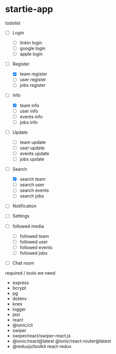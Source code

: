 # startie-app

todolist

- [ ] Login

  - [ ] linkin login
  - [ ] google login
  - [ ] apple login

- [ ] Register

  - [x] team register
  - [ ] user register
  - [ ] jobs register

- [ ] Info

  - [x] team info
  - [ ] user info
  - [ ] events info
  - [ ] jobs info

- [ ] Update

  - [ ] team update
  - [ ] user update
  - [ ] events update
  - [ ] jobs update

- [ ] Search

  - [x] search team
  - [ ] search user
  - [ ] search events
  - [ ] search jobs

- [ ] Notification
- [ ] Settings

- [ ] followed media

  - [ ] followed team
  - [ ] followed user
  - [ ] followed events
  - [ ] followed jobs

- [ ] Chat room

required / tools we need

- express
- bcrypt
- pg
- dotenv
- knex
- logger
- jest
- react
- @ionic/cli
- swiper
- swiper/react/swiper-react.js
- @ionic/react@latest @ionic/react-router@latest
- @reduxjs/toolkit react-redux

